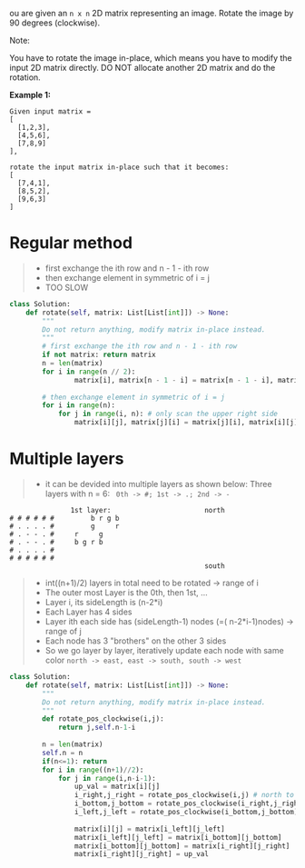 ou are given an ```n x n``` 2D matrix representing an image.
Rotate the image by 90 degrees (clockwise).

Note:

You have to rotate the image in-place, which means you have to modify the input 2D matrix directly. DO NOT allocate another 2D matrix and do the rotation.

**Example 1:**
```
Given input matrix = 
[
  [1,2,3],
  [4,5,6],
  [7,8,9]
],

rotate the input matrix in-place such that it becomes:
[
  [7,4,1],
  [8,5,2],
  [9,6,3]
]
```
# Regular method
>* first exchange the ith row and n - 1 - ith row
>* then exchange element in symmetric of i = j
>* TOO SLOW
```python
class Solution:
    def rotate(self, matrix: List[List[int]]) -> None:
        """
        Do not return anything, modify matrix in-place instead.
        """
        # first exchange the ith row and n - 1 - ith row
        if not matrix: return matrix
        n = len(matrix)
        for i in range(n // 2): 
                matrix[i], matrix[n - 1 - i] = matrix[n - 1 - i], matrix[i]
                
        # then exchange element in symmetric of i = j
        for i in range(n): 
            for j in range(i, n): # only scan the upper right side
                matrix[i][j], matrix[j][i] = matrix[j][i], matrix[i][j]       
```
# Multiple layers
>* it can be devided into multiple layers as shown below: Three layers with n = 6: ``` 0th -> #; 1st -> .; 2nd -> -```
```
               1st layer:                       north
# # # # # #       	b r g b
# . . . . #       	g     r
# . - - . #	  	r     g
# . - - . #	  	b g r b
# . . . . #
# # # # # #
                                                south
```
>* int((n+1)/2) layers in total need to be rotated -> range of i
>* The outer most Layer is the 0th, then 1st, ...
>* Layer i, its sideLength is (n-2*i)
>* Each Layer has 4 sides
>* Layer ith each side has (sideLength-1) nodes (=( n-2*i-1)nodes) -> range of j
>* Each node has 3 "brothers" on the other 3 sides
>* So we go layer by layer, iteratively update each node with same color ```north -> east, east -> south, south -> west``` 

```python
class Solution:
    def rotate(self, matrix: List[List[int]]) -> None:
        """
        Do not return anything, modify matrix in-place instead.
        """
        def rotate_pos_clockwise(i,j):
            return j,self.n-1-i
        
        n = len(matrix)
        self.n = n
        if(n<=1): return
        for i in range((n+1)//2):
            for j in range(i,n-i-1):
                up_val = matrix[i][j]
                i_right,j_right = rotate_pos_clockwise(i,j) # north to east: eg (0,0) -> (0, n - 1)
                i_bottom,j_bottom = rotate_pos_clockwise(i_right,j_right) # east to south: eg (0, n - 1) -> (n - 1, n - 1)
                i_left,j_left = rotate_pos_clockwise(i_bottom,j_bottom) # south to west: eg (n - 1, n - 1) -> (n - 1, 0)
                
                matrix[i][j] = matrix[i_left][j_left] 
                matrix[i_left][j_left] = matrix[i_bottom][j_bottom] 
                matrix[i_bottom][j_bottom] = matrix[i_right][j_right]
                matrix[i_right][j_right] = up_val
                
             
````